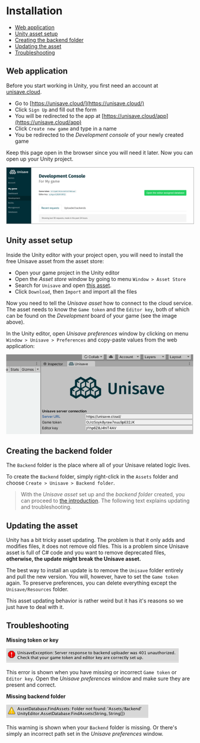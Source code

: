 # Installation

- [Web application](#web-application)
- [Unity asset setup](#unity-asset-setup)
- [Creating the backend folder](#creating-backend-folder)
- [Updating the asset](#updating-the-asset)
- [Troubleshooting](#troubleshooting)


<a name="web-application"></a>
## Web application

Before you start working in Unity, you first need an account at [unisave.cloud](https://unisave.cloud/).

- Go to [https://unisave.cloud/](https://unisave.cloud/)
- Click `Sign Up` and fill out the form
- You will be redirected to the app at [https://unisave.cloud/app](https://unisave.cloud/app)
- Click `Create new game` and type in a name
- You be redirected to the *Development console* of your newly created game

Keep this page open in the browser since you will need it later. Now you can open up your Unity project.

<img src="img/installation_development-console.png" style="border: 1px solid #aaa">


<a name="unity-asset-setup"></a>
## Unity asset setup

Inside the Unity editor with your project open, you will need to install the free Unisave asset from the asset store:

- Open your game project in the Unity editor
- Open the *Asset store* window by going to menu `Window > Asset Store`
- Search for `Unisave` and open <a href="https://assetstore.unity.com/packages/slug/142705" target="_blank">this asset</a>.
- Click `Download`, then `Import` and import all the files

Now you need to tell the *Unisave asset* how to connect to the cloud service. The asset needs to know the `Game token` and the `Editor key`, both of which can be found on the *Development* board of your game (see the image above).

In the Unity editor, open *Unisave preferences* window by clicking on menu `Window > Unisave > Preferences` and copy-paste values from the web application:

<img src="img/installation_server-connection.png">


<a name="creating-backend-folder"></a>
## Creating the backend folder

The `Backend` folder is the place where all of your Unisave related logic lives.

To create the `Backend` folder, simply right-click in the `Assets` folder and choose `Create > Unisave > Backend folder`.

> With the *Unisave asset* set up and the *backend folder* created, you can proceed to [the introduction](introduction). The following text explains updating and troubleshooting.


<a name="updating-the-asset"></a>
## Updating the asset

Unity has a bit tricky asset updating. The problem is that it only adds and modifies files, it does not remove old files. This is a problem since Unisave asset is full of C# code and you want to remove deprecated files, **otherwise, the update might break the Unisave asset.**

The best way to install an update is to remove the `Unisave` folder entirely and pull the new version. You will, however, have to set the `Game token` again. To preserve preferences, you can delete everything except the `Unisave/Resources` folder.

This asset updating behavior is rather weird but it has it's reasons so we just have to deal with it.


<a name="troubleshooting"></a>
## Troubleshooting

**Missing token or key**

<img src="img/installation_missing-token.png">

This error is shown when you have missing or incorrect `Game token` or `Editor key`. Open the *Unisave preferences* window and make sure they are present and correct.

**Missing backend folder**

<img src="img/installation_missing-backend.png">

This warning is shown when your `Backend` folder is missing. Or there's simply an incorrect path set in the *Unisave preferences* window.
